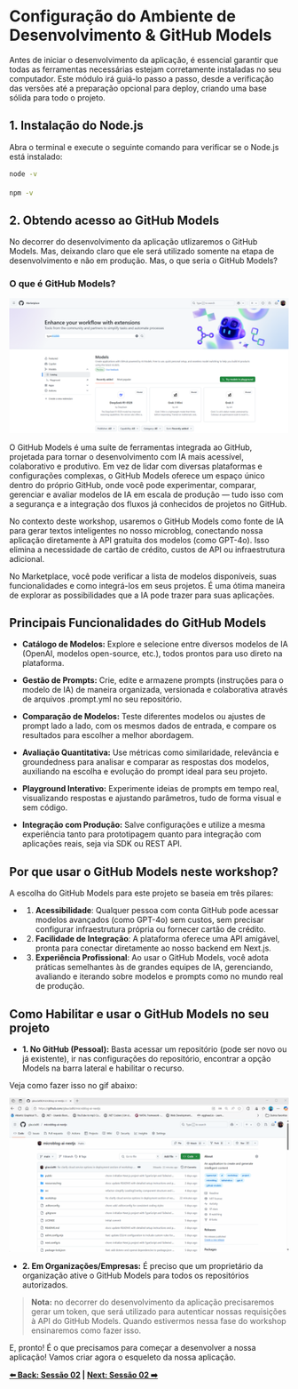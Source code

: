 # Configuração do Ambiente de Desenvolvimento & GitHub Models

Antes de iniciar o desenvolvimento da aplicação, é essencial garantir que todas as ferramentas necessárias estejam corretamente instaladas no seu computador. Este módulo irá guiá-lo passo a passo, desde a verificação das versões até a preparação opcional para deploy, criando uma base sólida para todo o projeto.

## 1. Instalação do Node.js

Abra o terminal e execute o seguinte comando para verificar se o Node.js está instalado:

```bash
node -v

npm -v
```

## 2. Obtendo acesso ao GitHub Models

No decorrer do desenvolvimento da aplicação utlizaremos o GitHub Models. Mas, deixando claro que ele será utilizado somente na etapa de desenvolvimento e não em produção. Mas, o que seria o GitHub Models?

### O que é GitHub Models?

![alt text](../../resources/images/gh-models.png)

O GitHub Models é uma suíte de ferramentas integrada ao GitHub, projetada para tornar o desenvolvimento com IA mais acessível, colaborativo e produtivo. Em vez de lidar com diversas plataformas e configurações complexas, o GitHub Models oferece um espaço único dentro do próprio GitHub, onde você pode experimentar, comparar, gerenciar e avaliar modelos de IA em escala de produção — tudo isso com a segurança e a integração dos fluxos já conhecidos de projetos no GitHub.

No contexto deste workshop, usaremos o GitHub Models como fonte de IA para gerar textos inteligentes no nosso microblog, conectando nossa aplicação diretamente à API gratuita dos modelos (como GPT-4o). Isso elimina a necessidade de cartão de crédito, custos de API ou infraestrutura adicional.

No Marketplace, você pode verificar a lista de modelos disponíveis, suas funcionalidades e como integrá-los em seus projetos. É uma ótima maneira de explorar as possibilidades que a IA pode trazer para suas aplicações.

## Principais Funcionalidades do GitHub Models

- **Catálogo de Modelos:** Explore e selecione entre diversos modelos de IA (OpenAI, modelos open-source, etc.), todos prontos para uso direto na plataforma.

- **Gestão de Prompts:** Crie, edite e armazene prompts (instruções para o modelo de IA) de maneira organizada, versionada e colaborativa através de arquivos .prompt.yml no seu repositório.

- **Comparação de Modelos:** Teste diferentes modelos ou ajustes de prompt lado a lado, com os mesmos dados de entrada, e compare os resultados para escolher a melhor abordagem.

- **Avaliação Quantitativa:** Use métricas como similaridade, relevância e groundedness para analisar e comparar as respostas dos modelos, auxiliando na escolha e evolução do prompt ideal para seu projeto.

- **Playground Interativo:** Experimente ideias de prompts em tempo real, visualizando respostas e ajustando parâmetros, tudo de forma visual e sem código.

- **Integração com Produção:** Salve configurações e utilize a mesma experiência tanto para prototipagem quanto para integração com aplicações reais, seja via SDK ou REST API.

## Por que usar o GitHub Models neste workshop?

A escolha do GitHub Models para este projeto se baseia em três pilares:

- 1. **Acessibilidade**: Qualquer pessoa com conta GitHub pode acessar modelos avançados (como GPT-4o) sem custos, sem precisar configurar infraestrutura própria ou fornecer cartão de crédito.

- 2. **Facilidade de Integração**: A plataforma oferece uma API amigável, pronta para conectar diretamente ao nosso backend em Next.js.

- 3. **Experiência Profissional**: Ao usar o GitHub Models, você adota práticas semelhantes às de grandes equipes de IA, gerenciando, avaliando e iterando sobre modelos e prompts como no mundo real de produção.

## Como Habilitar e usar o GitHub Models no seu projeto

- **1. No GitHub (Pessoal):**
Basta acessar um repositório (pode ser novo ou já existente), ir nas configurações do repositório, encontrar a opção Models na barra lateral e habilitar o recurso.

Veja como fazer isso no gif abaixo:

![Habilitando o GitHub Models](../../resources/images/gh-models-enable.gif)

- **2. Em Organizações/Empresas:**
É preciso que um proprietário da organização ative o GitHub Models para todos os repositórios autorizados.

> **Nota:** no decorrer do desenvolvimento da aplicação precisaremos gerar um token, que será utilizado para autenticar nossas requisições à API do GitHub Models. Quando estivermos nessa fase do workshop ensinaremos como fazer isso.

E, pronto! É o que precisamos para começar a desenvolver a nossa aplicação! Vamos criar agora o esqueleto da nossa aplicação.

**[⬅️ Back: Sessão 02](./00-session.md) | **[Next: Sessão 02 ➡️](./02-session.md)****